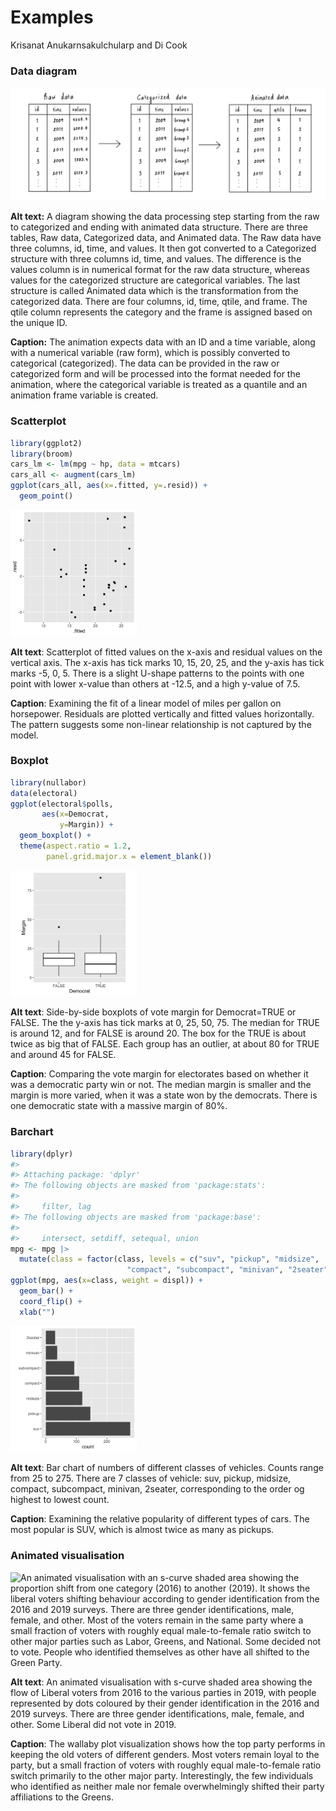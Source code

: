 Examples
================
Krisanat Anukarnsakulchularp and Di Cook

### Data diagram

<img src="figures/diagram.png"
alt="A diagram showing the data processing step starting from the raw to categorized and ending with animated data structure. There are three tables, Raw data, Categorized data, and Animated data. The Raw data have three columns, id, time, and values. It then got converted to a Categorized structure with three columns id, time, and values. The difference is the values column is in numerical format for the raw data structure, whereas values for the categorized structure are categorical variables. The last structure is called Animated data which is the transformation from the categorized data. There are four columns, id, time, qtile, and frame. The qtile column represents the category and the frame is assigned based on the unique ID." />

**Alt text:** A diagram showing the data processing step starting from
the raw to categorized and ending with animated data structure. There
are three tables, Raw data, Categorized data, and Animated data. The Raw
data have three columns, id, time, and values. It then got converted to
a Categorized structure with three columns id, time, and values. The
difference is the values column is in numerical format for the raw data
structure, whereas values for the categorized structure are categorical
variables. The last structure is called Animated data which is the
transformation from the categorized data. There are four columns, id,
time, qtile, and frame. The qtile column represents the category and the
frame is assigned based on the unique ID.

**Caption:** The animation expects data with an ID and a time variable,
along with a numerical variable (raw form), which is possibly converted
to categorical (categorized). The data can be provided in the raw or
categorized form and will be processed into the format needed for the
animation, where the categorical variable is treated as a quantile and
an animation frame variable is created.

### Scatterplot

``` r
library(ggplot2)
library(broom)
cars_lm <- lm(mpg ~ hp, data = mtcars)
cars_all <- augment(cars_lm)
ggplot(cars_all, aes(x=.fitted, y=.resid)) + 
  geom_point()
```

<img src="figures/resid-plot-1.png" alt="Scatterplot of fitted values on the x-axis and residual values on the vertical axis. The x-axis has tick marks 10, 15, 20, 25, and the y-axis has tick marks -5, 0, 5. There is a slight U-shape patterns to the points with one point with lower x-value than others at -12.5, and a high y-value of 7.5." width="40%" />

**Alt text**: Scatterplot of fitted values on the x-axis and residual
values on the vertical axis. The x-axis has tick marks 10, 15, 20, 25,
and the y-axis has tick marks -5, 0, 5. There is a slight U-shape
patterns to the points with one point with lower x-value than others at
-12.5, and a high y-value of 7.5.

**Caption**: Examining the fit of a linear model of miles per gallon on
horsepower. Residuals are plotted vertically and fitted values
horizontally. The pattern suggests some non-linear relationship is not
captured by the model.

### Boxplot

``` r
library(nullabor)
data(electoral)
ggplot(electoral$polls, 
       aes(x=Democrat, 
           y=Margin)) +
  geom_boxplot() +
  theme(aspect.ratio = 1.2, 
        panel.grid.major.x = element_blank())
```

<img src="figures/boxplot-1.png" alt="Side-by-side boxplots of vote margin for Democrat=TRUE or FALSE. The the y-axis has tick marks at 0, 25, 50, 75. The median for TRUE is around 12, and for FALSE is around 20. The box for the TRUE is about twice as big that of FALSE. Each group has an outlier, at about 80 for TRUE and around 45 for FALSE." width="40%" />

**Alt text**: Side-by-side boxplots of vote margin for Democrat=TRUE or
FALSE. The the y-axis has tick marks at 0, 25, 50, 75. The median for
TRUE is around 12, and for FALSE is around 20. The box for the TRUE is
about twice as big that of FALSE. Each group has an outlier, at about 80
for TRUE and around 45 for FALSE.

**Caption**: Comparing the vote margin for electorates based on whether
it was a democratic party win or not. The median margin is smaller and
the margin is more varied, when it was a state won by the democrats.
There is one democratic state with a massive margin of 80%.

### Barchart

``` r
library(dplyr)
#> 
#> Attaching package: 'dplyr'
#> The following objects are masked from 'package:stats':
#> 
#>     filter, lag
#> The following objects are masked from 'package:base':
#> 
#>     intersect, setdiff, setequal, union
mpg <- mpg |>
  mutate(class = factor(class, levels = c("suv", "pickup", "midsize", 
                          "compact", "subcompact", "minivan", "2seater")))
ggplot(mpg, aes(x=class, weight = displ)) +
  geom_bar() +
  coord_flip() +
  xlab("")
```

<img src="figures/barchart-1.png" alt="Bar chart of numbers of different classes of vehicles. Counts range from 25 to 275. There are 7 classes of vehicle: suv, pickup, midsize, compact, subcompact, minivan, 2seater, corresponding to the order og highest to lowest count." width="40%" />

**Alt text**: Bar chart of numbers of different classes of vehicles.
Counts range from 25 to 275. There are 7 classes of vehicle: suv,
pickup, midsize, compact, subcompact, minivan, 2seater, corresponding to
the order og highest to lowest count.

**Caption**: Examining the relative popularity of different types of
cars. The most popular is SUV, which is almost twice as many as pickups.

### Animated visualisation

<img src="figures/animation.gif"
alt="An animated visualisation with an s-curve shaded area showing the proportion shift from one category (2016) to another (2019). It shows the liberal voters shifting behaviour according to gender identification from the 2016 and 2019 surveys. There are three gender identifications, male, female, and other. Most of the voters remain in the same party where a small fraction of voters with roughly equal male-to-female ratio switch to other major parties such as Labor, Greens, and National. Some decided not to vote. People who identified themselves as other have all shifted to the Green Party." />

**Alt text**: An animated visualisation with s-curve shaded area showing
the flow of Liberal voters from 2016 to the various parties in 2019,
with people represented by dots coloured by their gender identification
in the 2016 and 2019 surveys. There are three gender identifications,
male, female, and other. Some Liberal did not vote in 2019.

**Caption**: The wallaby plot visualization shows how the top party
performs in keeping the old voters of different genders. Most voters
remain loyal to the party, but a small fraction of voters with roughly
equal male-to-female ratio switch primarily to the other major party.
Interestingly, the few individuals who identified as neither male nor
female overwhelmingly shifted their party affiliations to the Greens.
